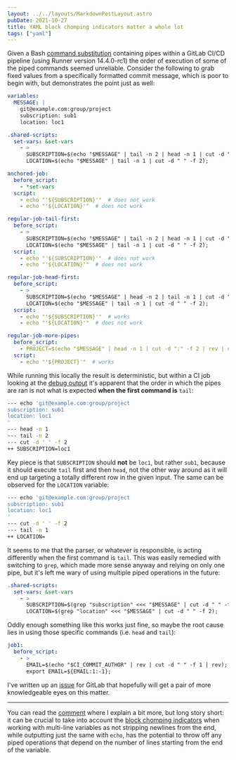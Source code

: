 ```yaml
---
layout: ../../layouts/MarkdownPostLayout.astro
pubDate: 2021-10-27
title: YAML block chomping indicators matter a whole lot
tags: ["yaml"]
---
```

Given a Bash [command substitution](https://www.gnu.org/software/bash/manual/html_node/Command-Substitution.html "Command Substitution (Bash Reference Manual)") containing pipes within a GitLab CI/CD pipeline (using Runner version 14.4.0-rc1) the order of execution of some of the piped commands seemed unreliable. Consider the following to grab fixed values from a specifically formatted commit message, which is poor to begin with, but demonstrates the point just as well:

```yaml
variables:
  MESSAGE: |
    git@example.com:group/project
    subscription: sub1
    location: loc1

.shared-scripts:
  set-vars: &set-vars
    - >
      SUBSCRIPTION=$(echo "$MESSAGE" | tail -n 2 | head -n 1 | cut -d " " -f 2);
      LOCATION=$(echo "$MESSAGE" | tail -n 1 | cut -d " " -f 2);

anchored-job:
  before_script:
    - *set-vars
  script:
    - echo "'${SUBSCRIPTION}'"  # does not work
    - echo "'${LOCATION}'"  # does not work

regular-job-tail-first:
  before_script:
    - >
      SUBSCRIPTION=$(echo "$MESSAGE" | tail -n 2 | head -n 1 | cut -d " " -f 2);
      LOCATION=$(echo "$MESSAGE" | tail -n 1 | cut -d " " -f 2);
  script:
    - echo "'${SUBSCRIPTION}'"  # does not work
    - echo "'${LOCATION}'"  # does not work

regular-job-head-first:
  before_script:
    - >
      SUBSCRIPTION=$(echo "$MESSAGE" | head -n 2 | tail -n 1 | cut -d " " -f 2);
      LOCATION=$(echo "$MESSAGE" | tail -n 1 | cut -d " " -f 2);
  script:
    - echo "'${SUBSCRIPTION}'"  # works
    - echo "'${LOCATION}'"  # does not work

regular-job-more-pipes:
  before_script:
    - PROJECT=$(echo "$MESSAGE" | head -n 1 | cut -d ":" -f 2 | rev | cut -d "/" -f 1 | rev)
  script:
    - echo "'${PROJECT}'"  # works
```

While running this locally the result is deterministic, but within a CI job looking at the [debug output](https://docs.gitlab.com/ee/ci/variables/#debug-logging "GitLab CI/CD debug logging") it's apparent that the order in which the pipes are ran is not what is expected **when the first command is** `tail`:

```bash
--- echo 'git@example.com:group/project
subscription: sub1
location: loc1
'
--- head -n 1
--- tail -n 2
--- cut -d ' ' -f 2
++ SUBSCRIPTION=loc1
```

Key piece is that `SUBSCRIPTION` should **not** be `loc1`, but rather `sub1`, because it should execute `tail` first and then `head`, not the other way around as it will end up targeting a totally different row in the given input. The same can be observed for the `LOCATION` variable:

```bash
--- echo 'git@example.com:group/project
subscription: sub1
location: loc1
'
--- cut -d ' ' -f 2
--- tail -n 1
++ LOCATION=
```

It seems to me that the parser, or whatever is responsible, is acting differently when the first command is `tail`. This was easily remedied with switching to `grep`, which made more sense anyway and relying on only one pipe, but it's left me wary of using multiple piped operations in the future:

```yaml
.shared-scripts:
  set-vars: &set-vars
    - >
      SUBSCRIPTION=$(grep "subscription" <<< "$MESSAGE" | cut -d " " -f 2);
      LOCATION=$(grep "location" <<< "$MESSAGE" | cut -d " " -f 2);
```

Oddly enough something like this works just fine, so maybe the root cause lies in using those specific commands (i.e. `head` and `tail`):

```yaml
job1:
  before_script:
    - >
      EMAIL=$(echo "$CI_COMMIT_AUTHOR" | rev | cut -d " " -f 1 | rev);
      export EMAIL=${EMAIL:1:-1};
```

I've written up an [issue](https://gitlab.com/gitlab-org/gitlab-runner/-/issues/28632 "GitLab.org / gitlab-runner issue: Piping into 'tail' first seems to cause out-of-order execution") for GitLab that hopefully will get a pair of more knowledgeable eyes on this matter.

***

You can read the [comment](https://gitlab.com/gitlab-org/gitlab-runner/-/issues/28632#note_726282869 "Response in GitLab issue") where I explain a bit more, but long story short: it can be crucial to take into account the [block chomping indicators](https://yaml.org/spec/1.2.2/#8112-block-chomping-indicator "YAML v1.2 Block Chomping Indicators ") when working with multi-line variables as not stripping newlines from the end, while outputting just the same with `echo`, has the potential to throw off any piped operations that depend on the number of lines starting from the end of the variable.
